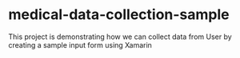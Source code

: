 # medical-data-collection-sample
This project is demonstrating how we can collect data from User by creating a sample input form using Xamarin 
